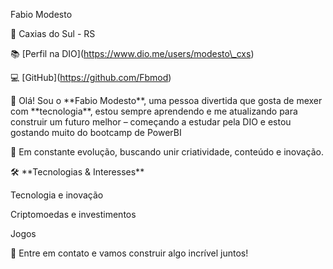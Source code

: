 Fabio Modesto

🎯 Caxias do Sul - RS



📚 \[Perfil na DIO](https://www.dio.me/users/modesto\_cxs)



💻 \[GitHub](https://github.com/Fbmod)



👋 Olá! Sou o \*\*Fabio Modesto\*\*, uma pessoa divertida que gosta de mexer com \*\*tecnologia\*\*, estou sempre aprendendo e me atualizando para construir um futuro melhor – começando a estudar pela DIO e estou gostando muito do bootcamp de PowerBI



🚀 Em constante evolução, buscando unir criatividade, conteúdo e inovação.



🛠️ \*\*Tecnologias \& Interesses\*\*



Tecnologia e inovação

Criptomoedas e investimentos

Jogos

💬 Entre em contato e vamos construir algo incrível juntos!

